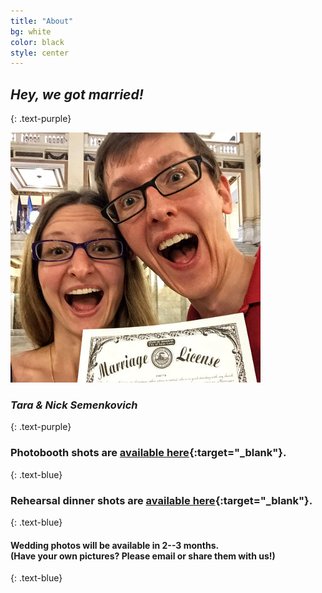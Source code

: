 ```yaml
---
title: "About"
bg: white
color: black
style: center
---
```


## ***Hey, we got married!***
{: .text-purple}

<!-- <img src="img/tara-and-nick.png" class="subtlecircle"> -->
<img src="img/tara-and-nick-certificate.jpg" class="subtlecircle">



### ***Tara & Nick Semenkovich***
{: .text-purple}
<!--
<span id="forkongithub">
  <a href="https://docs.google.com/a/semenkovich.com/forms/d/1lz9p8OfOsasdsWmf3Zhd8HvYsq5JH6L-UGOWkXIwzUU/viewform" target="_blank" class="bg-blue">
    Online RSVP
  </a>
</span>
-->

### **Photobooth shots are [available here](https://goo.gl/photos/pTEvbkpxvJH2JD3o6){:target="_blank"}.**
{: .text-blue}

### **Rehearsal dinner shots are [available here](https://goo.gl/photos/qNqH2kHb1EHZ2SQe8){:target="_blank"}.**
{: .text-blue}


#### Wedding photos will be available in 2--3 months. <br>(Have your own pictures? Please email or share them with us!)
{: .text-blue}